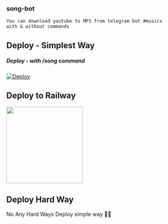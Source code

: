 ### song-bot
```
You can download youtube to MP3 from telegram bot #musics
with & without commands
```

## Deploy - Simplest Way
##### Deploy - with /song command

[![Deploy](https://www.herokucdn.com/deploy/button.svg)](https://heroku.com/deploy?template=https://github.com/Abdulla034/Song-Downloader/tree/main)

## Deploy to Railway
<p><a href=https://github.com/Abdulla034/Song-Downloader/> <img src="https://img.shields.io/badge/Deploy%20To%20Railway-blueviolet?style=for-the-badge&logo=railway" width="200""/></a></p>

## Deploy Hard Way
No Any Hard Ways Deploy simple way 🤗🤣
